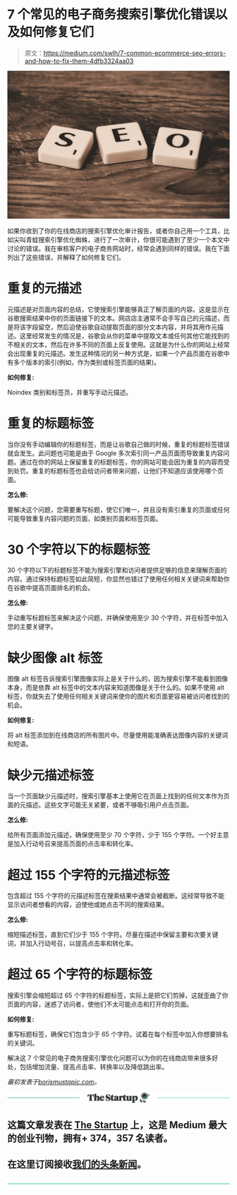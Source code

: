 # 7 个常见的电子商务搜索引擎优化错误以及如何修复它们

> 原文：<https://medium.com/swlh/7-common-ecommerce-seo-errors-and-how-to-fix-them-4dfb3324aa03>

![](img/4c0be117b44024b22d0e4e21342949e0.png)

如果你收到了你的在线商店的搜索引擎优化审计报告，或者你自己用一个工具，比如尖叫青蛙搜索引擎优化蜘蛛，进行了一次审计，你很可能遇到了至少一个本文中讨论的错误。我在审核客户的电子商务网站时，经常会遇到同样的错误。我在下面列出了这些错误，并解释了如何修复它们。

# 重复的元描述

元描述是对页面内容的总结，它使搜索引擎能够真正了解页面的内容。这是显示在谷歌搜索结果中你的页面链接下的文本。网店店主通常不会手写自己的元描述，而是将该字段留空，然后迫使谷歌自动提取页面的部分文本内容，并将其用作元描述。这里经常发生的情况是，谷歌会从你的菜单中提取文本或任何其他它能找到的不相关的文本，然后在许多不同的页面上反复使用。这就是为什么你的网站上经常会出现重复的元描述。发生这种情况的另一种方式是，如果一个产品页面在谷歌中有多个版本的索引(例如，作为类别或标签页面的结果)。

**如何修复:**

Noindex 类别和标签页，并重写手动元描述。

# 重复的标题标签

当你没有手动编辑你的标题标签，而是让谷歌自己做的时候，重复的标题标签错误就会发生。此问题也可能是由于 Google 多次索引同一产品页面而导致重复内容问题。通过在你的网站上保留重复的标题标签，你的网站可能会因为重复的内容而受到处罚。重复的标题标签也会给访问者带来问题，让他们不知道应该使用哪个页面。

**怎么修:**

要解决这个问题，您需要重写标题，使它们唯一，并且没有索引重复的页面或任何可能导致重复内容问题的页面，如类别页面和标签页面。

# 30 个字符以下的标题标签

30 个字符以下的标题标签不能为搜索引擎和访问者提供足够的信息来理解页面的内容。通过保持标题标签如此简短，你显然也错过了使用任何相关关键词来帮助你在谷歌中提高页面排名的机会。

**怎么修:**

手动重写标题标签来解决这个问题，并确保使用至少 30 个字符，并在标签中加入您的主要关键字。

# 缺少图像 alt 标签

图像 alt 标签告诉搜索引擎图像实际上是关于什么的，因为搜索引擎不能看到图像本身，而是依靠 alt 标签中的文本内容来知道图像是关于什么的。如果不使用 alt 标签，你就失去了使用任何相关关键词来使你的图片和页面更容易被访问者找到的机会。

**如何修复:**

将 alt 标签添加到在线商店的所有图片中。尽量使用能准确表达图像内容的关键词和短语。

# 缺少元描述标签

当一个页面缺少元描述时，搜索引擎基本上使用它在页面上找到的任何文本作为页面的元描述。这些文字可能无关紧要，或者不够吸引用户点击页面。

**怎么修:**

给所有页面添加元描述，确保使用至少 70 个字符，少于 155 个字符。一个好主意是加入行动号召来提高页面的点击率和转化率。

# 超过 155 个字符的元描述标签

包含超过 155 个字符的元描述标签在搜索结果中通常会被截断。这经常导致不能显示访问者想看的内容，迫使他或她点击不同的搜索结果。

**怎么修:**

缩短描述标签，直到它们少于 155 个字符。尽量在描述中保留主要和次要关键词，并加入行动号召，以提高点击率和转化率。

# 超过 65 个字符的标题标签

搜索引擎会缩短超过 65 个字符的标题标签，实际上是把它们剪掉，这就歪曲了你页面的内容，迷惑了访问者，使他们不太可能点击和打开你的页面。

**如何修复:**

重写标题标签，确保它们包含少于 65 个字符。试着在每个标签中加入你想要排名的关键词。

解决这 7 个常见的电子商务搜索引擎优化问题可以为你的在线商店带来很多好处，包括增加流量、提高点击率、转换率以及降低跳出率。

*最初发表于*[*borismustapic.com*](https://borismustapic.com/7-common-ecommerce-seo-errors-how-to-fix-them/)*。*

[![](img/308a8d84fb9b2fab43d66c117fcc4bb4.png)](https://medium.com/swlh)

## 这篇文章发表在 [The Startup](https://medium.com/swlh) 上，这是 Medium 最大的创业刊物，拥有+ 374，357 名读者。

## 在这里订阅接收[我们的头条新闻](http://growthsupply.com/the-startup-newsletter/)。

[![](img/b0164736ea17a63403e660de5dedf91a.png)](https://medium.com/swlh)